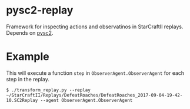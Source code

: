 # pysc2-replay

Framework for inspecting actions and observatinos in StarCraftII replays.
Depends on [pysc2](https://github.com/deepmind/pysc2).

# Example

This will execute a function `step` in `ObserverAgent.ObserverAgent` for each step in the replay.

    $ ./transform_replay.py --replay ~/StarCraftII/Replays/DefeatRoaches/DefeatRoaches_2017-09-04-19-42-10.SC2Replay --agent ObserverAgent.ObserverAgent